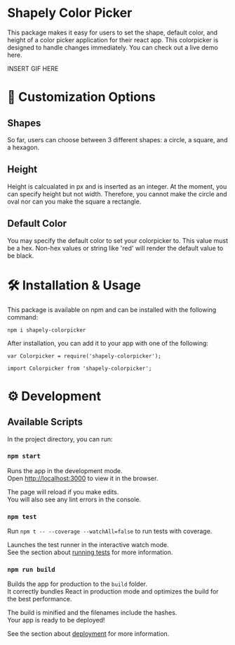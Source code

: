 # Shapely Color Picker 

This package makes it easy for users to set the shape, default color, and height of a color picker application for their react app. This colorpicker is designed to handle changes immediately. You can check out a live demo here.

INSERT GIF HERE


# 🎨 Customization Options

## Shapes

So far, users can choose between 3 different shapes: a circle, a square, and a hexagon. 

## Height

Height is calcualated in px and is inserted as an integer. At the moment, you can specify height but not width. Therefore, you cannot make the circle and oval nor can you make the square a rectangle.

## Default Color

You may specify the default color to set your colorpicker to. This value must be a hex. Non-hex values or string like 'red' will render the default value to be black.

# 🛠️ Installation & Usage

This package is available on npm and can be installed with the following command:

`npm i shapely-colorpicker`

After installation, you can add it to your app with one of the following:

`var Colorpicker = require('shapely-colorpicker');`

`import Colorpicker from 'shapely-colorpicker';`

# ⚙️ Development 

## Available Scripts

In the project directory, you can run:

### `npm start`

Runs the app in the development mode.\
Open [http://localhost:3000](http://localhost:3000) to view it in the browser.

The page will reload if you make edits.\
You will also see any lint errors in the console.

### `npm test`

Run `npm t -- --coverage --watchAll=false` to run tests with coverage.

Launches the test runner in the interactive watch mode.\
See the section about [running tests](https://facebook.github.io/create-react-app/docs/running-tests) for more information.

### `npm run build`

Builds the app for production to the `build` folder.\
It correctly bundles React in production mode and optimizes the build for the best performance.

The build is minified and the filenames include the hashes.\
Your app is ready to be deployed!

See the section about [deployment](https://facebook.github.io/create-react-app/docs/deployment) for more information.

